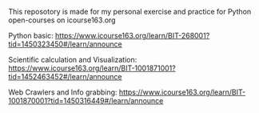 This reposotory is made for my personal exercise and practice for Python open-courses on icourse163.org

Python basic: https://www.icourse163.org/learn/BIT-268001?tid=1450323450#/learn/announce

Scientific calculation and Visualization: https://www.icourse163.org/learn/BIT-1001871001?tid=1452463452#/learn/announce

Web Crawlers and Info grabbing: https://www.icourse163.org/learn/BIT-1001870001?tid=1450316449#/learn/announce

